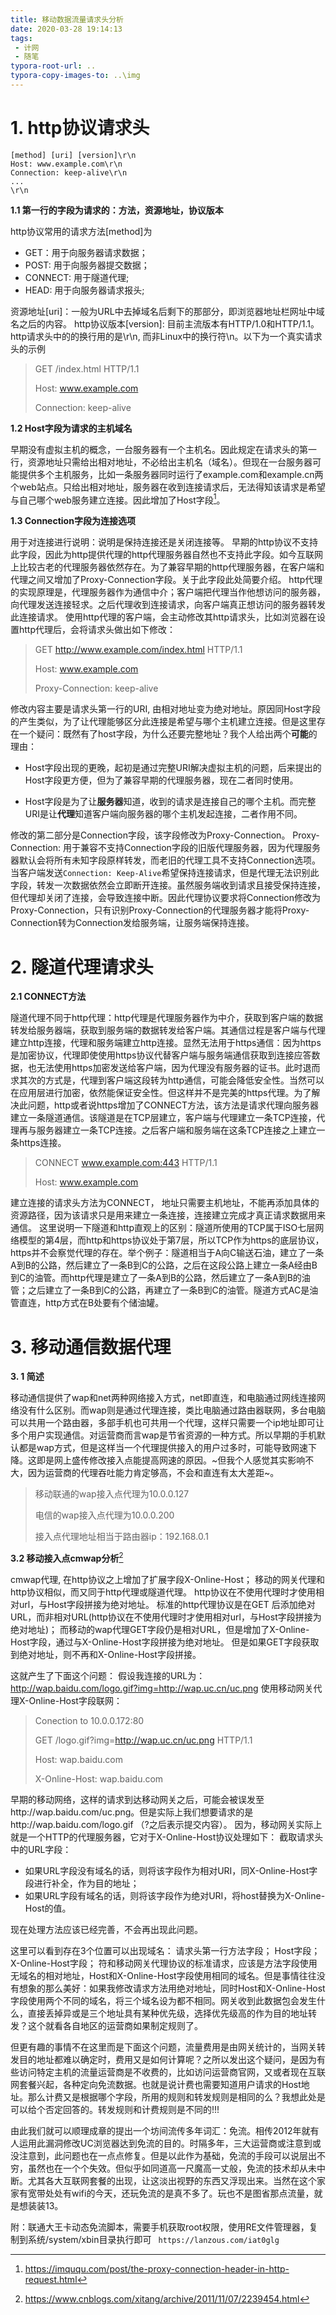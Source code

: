 ```yaml
---
title: 移动数据流量请求头分析
date: 2020-03-28 19:14:13
tags:
 - 计网
 - 随笔
typora-root-url: ..
typora-copy-images-to: ..\img
---
```


**1. http协议请求头**
==================

```http
[method] [uri] [version]\r\n
Host: www.example.com\r\n
Connection: keep-alive\r\n
...
\r\n
```

**1.1 第一行的字段为请求的：方法，资源地址，协议版本**

http协议常用的请求方法[method]为

  + GET：用于向服务器请求数据；
  + POST: 用于向服务器提交数据；
  + CONNECT: 用于隧道代理;
  + HEAD: 用于向服务器请求报头;

资源地址[uri]：一般为URL中去掉域名后剩下的那部分，即浏览器地址栏网址中域名之后的内容。
http协议版本[version]: 目前主流版本有HTTP/1.0和HTTP/1.1。
http请求头中的的换行用的是\r\n, 而非Linux中的换行符\n。以下为一个真实请求头的示例

> GET /index.html HTTP/1.1
>
> Host: www.example.com 
>
> Connection: keep-alive    

<!--more-->

**1.2 Host字段为请求的主机域名**

早期没有虚拟主机的概念，一台服务器有一个主机名。因此规定在请求头的第一行，资源地址只需给出相对地址，不必给出主机名（域名）。但现在一台服务器可能提供多个主机服务，比如一条服务器同时运行了example.com和example.cn两个web站点。只给出相对地址，服务器在收到连接请求后，无法得知该请求是希望与自己哪个web服务建立连接。因此增加了Host字段[^1]。

**1.3 Connection字段为连接选项**

用于对连接进行说明：说明是保持连接还是关闭连接等。
早期的http协议不支持此字段，因此为http提供代理的http代理服务器自然也不支持此字段。如今互联网上比较古老的代理服务器依然存在。为了兼容早期的http代理服务器，在客户端和代理之间又增加了Proxy-Connection字段。关于此字段此处简要介绍。
http代理的实现原理是，代理服务器作为通信中介；客户端把代理当作他想访问的服务器，向代理发送连接轻求。之后代理收到连接请求，向客户端真正想访问的服务器转发此连接请求。
使用http代理的客户端，会主动修改其http请求头，比如浏览器在设置http代理后，会将请求头做出如下修改：

>GET  http://www.example.com/index.html HTTP/1.1
>
>Host: www.example.com 
>
>Proxy-Connection: keep-alive 

修改内容主要是请求头第一行的URI, 由相对地址变为绝对地址。原因同Host字段的产生类似，为了让代理能够区分此连接是希望与哪个主机建立连接。但是这里存在一个疑问：既然有了host字段，为什么还要完整地址？我个人给出两个**可能**的理由：

+ Host字段出现的更晚，起初是通过完整URI解决虚拟主机的问题，后来提出的Host字段更方便，但为了兼容早期的代理服务器，现在二者同时使用。

+ Host字段是为了让**服务器**知道，收到的请求是连接自己的哪个主机。而完整URI是让**代理**知道客户端向服务器的哪个主机发起连接，二者作用不同。

修改的第二部分是Connection字段，该字段修改为Proxy-Connection。
Proxy-Connection: 用于兼容不支持Connection字段的旧版代理服务器，因为代理服务器默认会将所有未知字段原样转发，而老旧的代理工具不支持Connection选项。当客户端发送`Connection: Keep-Alive`希望保持连接请求，但是代理无法识别此字段，转发一次数据依然会立即断开连接。虽然服务端收到请求且接受保持连接，但代理却关闭了连接，会导致连接中断。因此代理协议要求将Connection修改为Proxy-Connection，只有识别Proxy-Connection的代理服务器才能将Proxy-Connection转为Connection发给服务端，让服务端保持连接。

**2. 隧道代理请求头**
==================

**2.1 CONNECT方法**

隧道代理不同于http代理：http代理是代理服务器作为中介，获取到客户端的数据转发给服务器端，获取到服务端的数据转发给客户端。其通信过程是客户端与代理建立http连接，代理和服务端建立http连接。显然无法用于https通信：因为https是加密协议，代理即使使用https协议代替客户端与服务端通信获取到连接应答数据，也无法使用https加密发送给客户端，因为代理没有服务器的证书。此时退而求其次的方式是，代理到客户端这段转为http通信，可能会降低安全性。当然可以在应用层进行加密，依然能保证安全性。但这样并不是完美的https代理。为了解决此问题，http或者说https增加了CONNECT方法，该方法是请求代理向服务器建立一条隧道通信。该隧道是在TCP层建立，客户端与代理建立一条TCP连接，代理再与服务器建立一条TCP连接。之后客户端和服务端在这条TCP连接之上建立一条https连接。

> CONNECT www.example.com:443 HTTP/1.1 
>
> Host: www.example.com 

建立连接的请求头方法为CONNECT， 地址只需要主机地址，不能再添加具体的资源路径，因为该请求只是用来建立一条连接，连接建立完成才真正请求数据用来通信。
这里说明一下隧道和http直观上的区别：隧道所使用的TCP属于ISO七层网络模型的第4层，而http和https协议处于第7层，所以TCP作为https的底层协议，https并不会察觉代理的存在。举个例子：隧道相当于A向C输送石油，建立了一条A到B的公路，然后建立了一条B到C的公路，之后在这段公路上建立一条A经由B到C的油管。而http代理是建立了一条A到B的公路，然后建立了一条A到B的油管；之后建立了一条B到C的公路，再建立了一条B到C的油管。隧道方式AC是油管直连，http方式在B处要有个储油罐。


**3. 移动通信数据代理**
====================

**3. 1 简述**

移动通信提供了wap和net两种网络接入方式，net即直连，和电脑通过网线连接网络没有什么区别。而wap则是通过代理连接，类比电脑通过路由器联网，多台电脑可以共用一个路由器，多部手机也可共用一个代理，这样只需要一个ip地址即可让多个用户实现通信。对运营商而言wap是节省资源的一种方式。所以早期的手机默认都是wap方式，但是这样当一个代理提供接入的用户过多时，可能导致网速下降。这即是网上盛传修改接入点能提高网速的原因。~但我个人感觉其实影响不大，因为运营商的代理吞吐能力肯定够高，不会和直连有太大差距~。

> 移动联通的wap接入点代理为10.0.0.127
>
> 电信的wap接入点代理为10.0.0.200
>
> 接入点代理地址相当于路由器ip：192.168.0.1

**3.2 移动接入点cmwap分析**[^2]

[^2]: https://www.cnblogs.com/xitang/archive/2011/11/07/2239454.html 

cmwap代理, 在http协议之上增加了扩展字段X-Online-Host；
移动的网关代理和http协议相似，而又同于http代理或隧道代理。
http协议在不使用代理时才使用相对url，与Host字段拼接为绝对地址。
标准的http代理协议是在GET 后添加绝对URL，而非相对URL(http协议在不使用代理时才使用相对url，与Host字段拼接为绝对地址)；
而移动的wap代理GET字段仍是相对URL，但是增加了X-Online-Host字段，通过与X-Online-Host字段拼接为绝对地址。
但是如果GET字段获取到绝对地址，则不再和X-Online-Host字段拼接。

这就产生了下面这个问题：
假设我连接的URL为：http://wap.baidu.com/logo.gif?img=http://wap.uc.cn/uc.png
使用移动网关代理X-Online-Host字段联网：

> Conection to 10.0.0.172:80
>
> GET /logo.gif?img=http://wap.uc.cn/uc.png HTTP/1.1
>
> Host: wap.baidu.com
>
> X-Online-Host: wap.baidu.com

早期的移动网络，这样的请求到达移动网关之后，可能会被误发至http://wap.baidu.com/uc.png。但是实际上我们想要请求的是http://wap.baidu.com/logo.gif （?之后表示提交内容）。
因为，移动网关实际上就是一个HTTP的代理服务器，它对于X-Online-Host协议处理如下：
截取请求头中的URL字段：

+ 如果URL字段没有域名的话，则将该字段作为相对URI，同X-Online-Host字段进行补全，作为目的地址；
+ 如果URL字段有域名的话，则将该字段作为绝对URI，将host替换为X-Online-Host的值。

现在处理方法应该已经完善，不会再出现此问题。

这里可以看到存在3个位置可以出现域名：
	请求头第一行方法字段；
	Host字段；
	X-Online-Host字段；
符和移动网关代理协议的标准请求，应该是方法字段使用无域名的相对地址，Host和X-Online-Host字段使用相同的域名。但是事情往往没有想象的那么美好：如果我修改请求方法用绝对地址，同时Host和X-Online-Host字段使用两个不同的域名，将三个域名设为都不相同。网关收到此数据包会发生什么，直接丢掉异或是三个地址具有某种优先级，选择优先级高的作为目的地址转发？这个就看各自地区的运营商如果制定规则了。

但更有趣的事情不在这里而是下面这个问题，流量费用是由网关统计的，当网关转发目的地址都难以确定时，费用又是如何计算呢？之所以发出这个疑问，是因为有些访问特定主机的流量运营商是不收费的，比如访问运营商官网，又或者现在互联网套餐兴起，各种定向免流数据。也就是说计费也需要知道用户请求的Host地址。那么计费又是根据哪个字段，所用的规则和转发规则是相同的么？我想此处是可以给个否定回答的。转发规则和计费规则是不同的!!!

由此我们就可以顺理成章的提出一个坊间流传多年词汇：免流。相传2012年就有人运用此漏洞修改UC浏览器达到免流的目的。时隔多年，三大运营商或注意到或没注意到，此问题也在一点点修复。但是以此作为基础，免流的手段可以说层出不穷，虽然也在一个个失效。但似乎如同道高一尺魔高一丈般，免流的技术却从未中断。尤其各大互联网套餐的出现，让这淡出视野的东西又浮现出来。当然在这个家家有宽带处处有wifi的今天，还玩免流的是真不多了。玩也不是图省那点流量，就是想装装13。

附：联通大王卡动态免流脚本，需要手机获取root权限，使用RE文件管理器，复制到系统/system/xbin目录执行即可
` https://lanzous.com/iat0glg`

[^1]:https://imququ.com/post/the-proxy-connection-header-in-http-request.html 